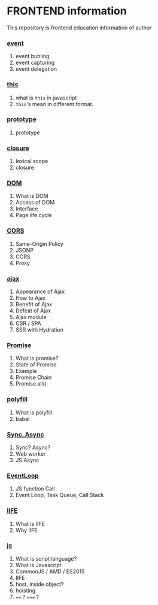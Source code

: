 # FRONTEND information

This repository is frontend education information of author

### [event](https://github.com/seo2im/frontStudy/tree/master/event)
1. event bubling
2. event capturing
3. event delegation

### [this](https://github.com/seo2im/frontStudy/tree/master/this)
1. what is `this` in javascript
2. `this`'s mean in different format.

### [prototype](https://github.com/seo2im/frontStudy/tree/master/prototype)
1. prototype

### [closure](https://github.com/seo2im/frontStudy/tree/master/closure)
1. lexical scope
2. closure

### [DOM](https://github.com/seo2im/frontStudy/tree/master/DOM)
1. What is DOM
2. Access of DOM
3. Interface
4. Page life cycle

### [CORS](https://github.com/seo2im/frontStudy/tree/master/CORS)
1. Same-Origin Policy
2. JSONP
3. CORS
4. Proxy

### [ajax](https://github.com/seo2im/frontStudy/tree/master/ajax)
1. Appearance of Ajax
2. How to Ajax
3. Benefit of Ajax
4. Defeat of Ajax
5. Ajax module
6. CSR / SPA
7. SSR with Hydration

### [Promise](https://github.com/seo2im/frontStudy/tree/master/Promise)
1. What is promise?
2. State of Promise
3. Example
4. Promise Chain
5. Promise.all()

### [polyfill](https://github.com/seo2im/frontStudy/tree/master/polyfill)
1. What is polyfill
2. babel

### [Sync_Async](https://github.com/seo2im/frontStudy/tree/master/Sync_Async)
1. Sync? Async?
2. Web worker
3. JS Async

### [EventLoop](https://github.com/seo2im/frontStudy/tree/master/EventLoop)
1. JS function Call
2. Event Loop, Tesk Queue, Call Stack

### [IIFE](https://github.com/seo2im/frontStudy/tree/master/IIFE)
1. What is IIFE
2. Why IIFE

### [js](https://github.com/seo2im/frontStudy/tree/master/js)
1. What is script language?
2. What is Javascript
3. CommonJS / AMD / ES2015
4. IIFE
5. host, inside object? 
6. hoisting
7. `==` ? `===` ?